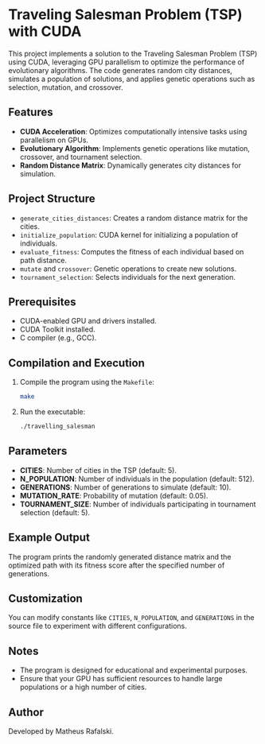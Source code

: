 # Traveling Salesman Problem (TSP) with CUDA

This project implements a solution to the Traveling Salesman Problem (TSP) using CUDA, leveraging GPU parallelism to optimize the performance of evolutionary algorithms. The code generates random city distances, simulates a population of solutions, and applies genetic operations such as selection, mutation, and crossover.

## Features

- **CUDA Acceleration**: Optimizes computationally intensive tasks using parallelism on GPUs.
- **Evolutionary Algorithm**: Implements genetic operations like mutation, crossover, and tournament selection.
- **Random Distance Matrix**: Dynamically generates city distances for simulation.

## Project Structure

- `generate_cities_distances`: Creates a random distance matrix for the cities.
- `initialize_population`: CUDA kernel for initializing a population of individuals.
- `evaluate_fitness`: Computes the fitness of each individual based on path distance.
- `mutate` and `crossover`: Genetic operations to create new solutions.
- `tournament_selection`: Selects individuals for the next generation.

## Prerequisites

- CUDA-enabled GPU and drivers installed.
- CUDA Toolkit installed.
- C compiler (e.g., GCC).

## Compilation and Execution

1. Compile the program using the `Makefile`:

   ```bash
   make
   ```

2. Run the executable:

   ```bash
   ./travelling_salesman 
   ```

## Parameters

- **CITIES**: Number of cities in the TSP (default: 5).
- **N\_POPULATION**: Number of individuals in the population (default: 512).
- **GENERATIONS**: Number of generations to simulate (default: 10).
- **MUTATION\_RATE**: Probability of mutation (default: 0.05).
- **TOURNAMENT\_SIZE**: Number of individuals participating in tournament selection (default: 5).

## Example Output

The program prints the randomly generated distance matrix and the optimized path with its fitness score after the specified number of generations.

## Customization

You can modify constants like `CITIES`, `N_POPULATION`, and `GENERATIONS` in the source file to experiment with different configurations.

## Notes

- The program is designed for educational and experimental purposes.
- Ensure that your GPU has sufficient resources to handle large populations or a high number of cities.

## Author

Developed by Matheus Rafalski.

